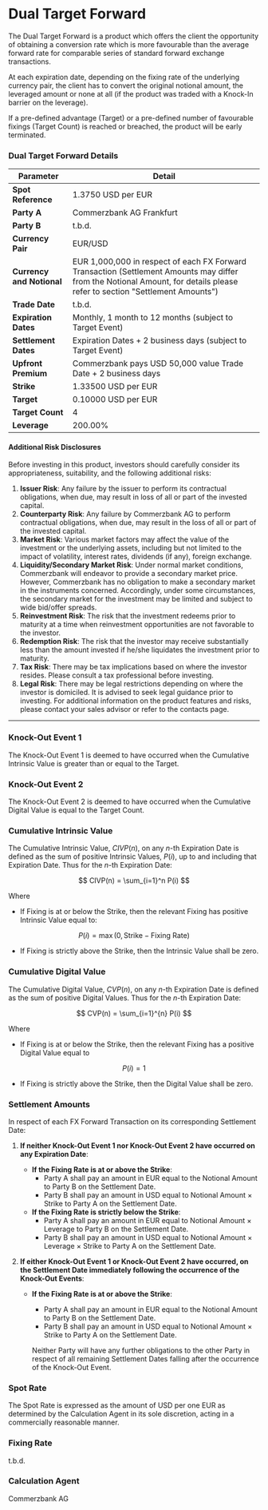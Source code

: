# Dual Target Forward

The Dual Target Forward is a product which offers the client the opportunity of obtaining a conversion rate which is more favourable than the average forward rate for comparable series of standard forward exchange transactions. 

At each expiration date, depending on the fixing rate of the underlying currency pair, the client has to convert the original notional amount, the leveraged amount or none at all (if the product was traded with a Knock-In barrier on the leverage). 

If a pre-defined advantage (Target) or a pre-defined number of favourable fixings (Target Count) is reached or breached, the product will be early terminated.


### Dual Target Forward Details

| **Parameter**             | **Detail**                                                                                       |
|---------------------------|--------------------------------------------------------------------------------------------------|
| **Spot Reference**        | 1.3750 USD per EUR                                                                               |
| **Party A**               | Commerzbank AG Frankfurt                                                                         |
| **Party B**               | t.b.d.                                                                                           |
| **Currency Pair**         | EUR/USD                                                                                          |
| **Currency and Notional** | EUR 1,000,000 in respect of each FX Forward Transaction (Settlement Amounts may differ from the Notional Amount, for details please refer to section "Settlement Amounts") |
| **Trade Date**            | t.b.d.                                                                                           |
| **Expiration Dates**      | Monthly, 1 month to 12 months (subject to Target Event)                                          |
| **Settlement Dates**      | Expiration Dates + 2 business days (subject to Target Event)                                     |
| **Upfront Premium**       | Commerzbank pays USD 50,000 value Trade Date + 2 business days                                   |
| **Strike**                | 1.33500 USD per EUR                                                                              |
| **Target**                | 0.10000 USD per EUR                                                                              |
| **Target Count**          | 4                                                                                                |
| **Leverage**              | 200.00%                                                                                          |


#### Additional Risk Disclosures

Before investing in this product, investors should carefully consider its appropriateness, suitability, and the following additional risks:
1. **Issuer Risk**: Any failure by the issuer to perform its contractual obligations, when due, may result in loss of all or part of the invested capital.
2. **Counterparty Risk**: Any failure by Commerzbank AG to perform contractual obligations, when due, may result in the loss of all or part of the invested capital.
3. **Market Risk**: Various market factors may affect the value of the investment or the underlying assets, including but not limited to the impact of volatility, interest rates, dividends (if any), foreign exchange.
4. **Liquidity/Secondary Market Risk**: Under normal market conditions, Commerzbank will endeavor to provide a secondary market price. However, Commerzbank has no obligation to make a secondary market in the instruments concerned. Accordingly, under some circumstances, the secondary market for the investment may be limited and subject to wide bid/offer spreads.
5. **Reinvestment Risk**: The risk that the investment redeems prior to maturity at a time when reinvestment opportunities are not favorable to the investor.
6. **Redemption Risk**: The risk that the investor may receive substantially less than the amount invested if he/she liquidates the investment prior to maturity.
7. **Tax Risk**: There may be tax implications based on where the investor resides. Please consult a tax professional before investing.
8. **Legal Risk**: There may be legal restrictions depending on where the investor is domiciled. It is advised to seek legal guidance prior to investing. For additional information on the product features and risks, please contact your sales advisor or refer to the contacts page.

---

### Knock-Out Event 1

The Knock-Out Event 1 is deemed to have occurred when the Cumulative Intrinsic Value is greater than or equal to the Target.


### Knock-Out Event 2

The Knock-Out Event 2 is deemed to have occurred when the Cumulative Digital Value is equal to the Target Count.


### Cumulative Intrinsic Value

The Cumulative Intrinsic Value, $CIVP(n)$, on any $n$-th Expiration Date is defined as the sum of positive Intrinsic Values, $P(i)$, up to and including that Expiration Date. Thus for the $n$-th Expiration Date:

$$
CIVP(n) = \sum_{i=1}^n P(i)
$$


Where

- If Fixing is at or below the Strike, then the relevant Fixing has positive Intrinsic Value equal to:

$$
P(i) = \max(0, \text{Strike} - \text{Fixing Rate})
$$

- If Fixing is strictly above the Strike, then the Intrinsic Value shall be zero.

### Cumulative Digital Value

The Cumulative Digital Value, $CVP(n)$, on any $n$-th Expiration Date is defined as the sum of positive Digital Values. Thus for the $n$-th Expiration Date:

$$
CVP(n) = \sum_{i=1}^{n} P(i)
$$

Where

- If Fixing is at or below the Strike, then the relevant Fixing has a positive Digital Value equal to

$$ P(i)=1 $$

- If Fixing is strictly above the Strike, then the Digital Value shall be zero.

### Settlement Amounts

In respect of each FX Forward Transaction on its corresponding Settlement Date:

1. **If neither Knock-Out Event 1 nor Knock-Out Event 2 have occurred on any Expiration Date**:
   - **If the Fixing Rate is at or above the Strike**:
     - Party A shall pay an amount in EUR equal to the Notional Amount to Party B on the Settlement Date.
     - Party B shall pay an amount in USD equal to Notional Amount × Strike to Party A on the Settlement Date.
   - **If the Fixing Rate is strictly below the Strike**:
     - Party A shall pay an amount in EUR equal to Notional Amount × Leverage to Party B on the Settlement Date.
     - Party B shall pay an amount in USD equal to Notional Amount × Leverage × Strike to Party A on the Settlement Date.

2. **If either Knock-Out Event 1 or Knock-Out Event 2 have occurred, on the Settlement Date immediately following the occurrence of the Knock-Out Events**:
   - **If the Fixing Rate is at or above the Strike**:
     - Party A shall pay an amount in EUR equal to the Notional Amount to Party B on the Settlement Date.
     - Party B shall pay an amount in USD equal to Notional Amount × Strike to Party A on the Settlement Date.
     
     Neither Party will have any further obligations to the other Party in respect of all remaining Settlement Dates falling after the occurrence of the Knock-Out Event.

### Spot Rate

The Spot Rate is expressed as the amount of USD per one EUR as determined by the Calculation Agent in its sole discretion, acting in a commercially reasonable manner.

### Fixing Rate

t.b.d.

### Calculation Agent

Commerzbank AG
